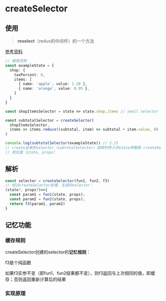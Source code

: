 # createSelector



## 使用



> **reselect**（redux的中间件）的一个方法

[参考资料](https://www.tangshuang.net/3839.html)

```typescript
// 使用范例
const exampleState = {
  shop: {
    taxPercent: 8,
    items: [
      { name: 'apple', value: 1.20 },
      { name: 'orange', value: 0.95 },
    ]
  }
}

const shopItemsSelector = state => state.shop.items // small selector

const subtotalSelector = createSelector( 
  shopItemsSelector,
  items => items.reduce((subtotal, item) => subtotal + item.value, 0)
)

console.log(subtotalSelector(exampleState)) // 2.15
// create出来的selector（subtotalSelector）调用时传入的state参数是 createSelector前n-1个selector函数（shopItemsSelector）所需的state参数
// 其实是（state, props）
```



## 解析



```typescript
const selector = createSelector(fun1, fun2, f3)
// 经过createSelector处理，生成的selector：
(state?, props?)=>{
  const param1 = fun1(state, props);
  const param2 = fun2(state, props);
  return f3(param1, param2)
}
```



## 记忆功能

### 缓存规则

createSelector创建的selector的**记忆规则**：

f3是个纯函数

如果f3实参不变（即fun1、fun2结果都不变），则f3返回与上次相同的值，即缓存；否则返回重新计算后的结果



### 实现原理

